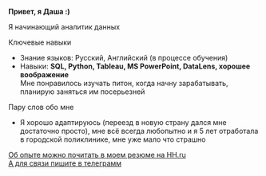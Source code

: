 **Привет, я Даша :)**

Я начинающий аналитик данных

 Ключевые навыки
- Знание языков: Русский, Английский (в процессе обучения)
- Навыки: **SQL, Python, Tableau, MS PowerPoint, DataLens, хорошее воображение**\
Мне понравилось изучать питон, когда начну зарабатывать, планирую заняться им посерьезней

 Пару слов обо мне
- Я хорошо адаптируюсь (переезд в новую страну дался мне достаточно просто), мне всё всегда любопытно и я 5 лет отработала в городской поликлинике, мне уже мало что страшно

[Об опыте можно почитать в моем резюме на HH.ru](https://hh.ru/resume/1d588abdff0c7343d80039ed1f50566c566146)\
[А для связи пишите в телеграмм](https://t.me/vegandash) 
